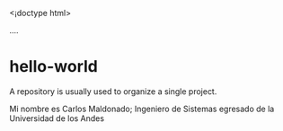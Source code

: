 <¡doctype html>
<html>
<head>
  <title> Why I Love This Course </title>
</head>
<body> .... </body>
</hmtl>

# hello-world
A repository is usually used to organize a single project.

Mi nombre es Carlos Maldonado; Ingeniero de Sistemas egresado de la Universidad de los Andes
